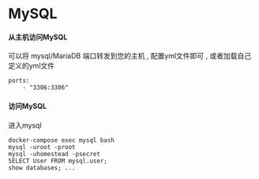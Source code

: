 # MySQL

#### 从主机访问MySQL

可以将 mysql/MariaDB 端口转发到您的主机 , 配置yml文件即可 , 或者加载自己定义的yml文件

```
ports:
    - "3306:3306"
```

#### 访问MySQL

进入mysql

```
docker-compose exec mysql bash
mysql -uroot -proot
mysql -uhomestead -psecret
SELECT User FROM mysql.user;
show databases; ...
```



